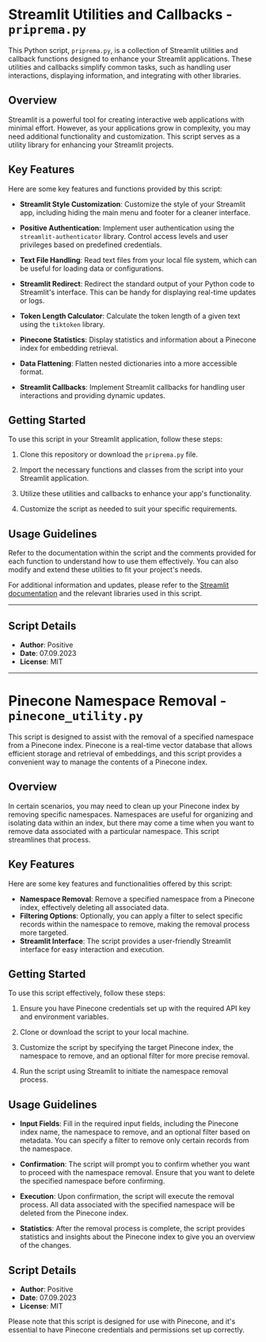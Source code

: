 # Streamlit Utilities and Callbacks - `priprema.py`

This Python script, `priprema.py`, is a collection of Streamlit utilities and callback functions designed to enhance your Streamlit applications. These utilities and callbacks simplify common tasks, such as handling user interactions, displaying information, and integrating with other libraries.

## Overview

Streamlit is a powerful tool for creating interactive web applications with minimal effort. However, as your applications grow in complexity, you may need additional functionality and customization. This script serves as a utility library for enhancing your Streamlit projects.

## Key Features

Here are some key features and functions provided by this script:

- **Streamlit Style Customization**: Customize the style of your Streamlit app, including hiding the main menu and footer for a cleaner interface.

- **Positive Authentication**: Implement user authentication using the `streamlit-authenticator` library. Control access levels and user privileges based on predefined credentials.

- **Text File Handling**: Read text files from your local file system, which can be useful for loading data or configurations.

- **Streamlit Redirect**: Redirect the standard output of your Python code to Streamlit's interface. This can be handy for displaying real-time updates or logs.

- **Token Length Calculator**: Calculate the token length of a given text using the `tiktoken` library.

- **Pinecone Statistics**: Display statistics and information about a Pinecone index for embedding retrieval.

- **Data Flattening**: Flatten nested dictionaries into a more accessible format.

- **Streamlit Callbacks**: Implement Streamlit callbacks for handling user interactions and providing dynamic updates.

## Getting Started

To use this script in your Streamlit application, follow these steps:

1. Clone this repository or download the `priprema.py` file.

2. Import the necessary functions and classes from the script into your Streamlit application.

3. Utilize these utilities and callbacks to enhance your app's functionality.

4. Customize the script as needed to suit your specific requirements.

## Usage Guidelines

Refer to the documentation within the script and the comments provided for each function to understand how to use them effectively. You can also modify and extend these utilities to fit your project's needs.

For additional information and updates, please refer to the [Streamlit documentation](https://docs.streamlit.io/) and the relevant libraries used in this script.

---

## Script Details

- **Author**: Positive
- **Date**: 07.09.2023
- **License**: MIT

---

# Pinecone Namespace Removal - `pinecone_utility.py`

This script is designed to assist with the removal of a specified namespace from a Pinecone index. Pinecone is a real-time vector database that allows efficient storage and retrieval of embeddings, and this script provides a convenient way to manage the contents of a Pinecone index.

## Overview

In certain scenarios, you may need to clean up your Pinecone index by removing specific namespaces. Namespaces are useful for organizing and isolating data within an index, but there may come a time when you want to remove data associated with a particular namespace. This script streamlines that process.

## Key Features

Here are some key features and functionalities offered by this script:

- **Namespace Removal**: Remove a specified namespace from a Pinecone index, effectively deleting all associated data.
- **Filtering Options**: Optionally, you can apply a filter to select specific records within the namespace to remove, making the removal process more targeted.
- **Streamlit Interface**: The script provides a user-friendly Streamlit interface for easy interaction and execution.

## Getting Started

To use this script effectively, follow these steps:

1. Ensure you have Pinecone credentials set up with the required API key and environment variables.

2. Clone or download the script to your local machine.

3. Customize the script by specifying the target Pinecone index, the namespace to remove, and an optional filter for more precise removal.

4. Run the script using Streamlit to initiate the namespace removal process.

## Usage Guidelines

- **Input Fields**: Fill in the required input fields, including the Pinecone index name, the namespace to remove, and an optional filter based on metadata. You can specify a filter to remove only certain records from the namespace.

- **Confirmation**: The script will prompt you to confirm whether you want to proceed with the namespace removal. Ensure that you want to delete the specified namespace before confirming.

- **Execution**: Upon confirmation, the script will execute the removal process. All data associated with the specified namespace will be deleted from the Pinecone index.

- **Statistics**: After the removal process is complete, the script provides statistics and insights about the Pinecone index to give you an overview of the changes.

## Script Details

- **Author**: Positive
- **Date**: 07.09.2023
- **License**: MIT

Please note that this script is designed for use with Pinecone, and it's essential to have Pinecone credentials and permissions set up correctly.
